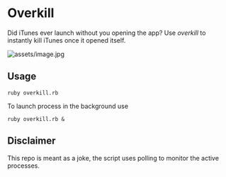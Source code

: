 # Overkill

Did iTunes ever launch without you opening the app? Use _overkill_ to instantly kill iTunes once it opened itself.

![assets/image.jpg](assets/image.jpg)

## Usage

```
ruby overkill.rb
```

To launch process in the background use

```
ruby overkill.rb &
```

## Disclaimer

This repo is meant as a joke, the script uses polling to monitor the active processes.
